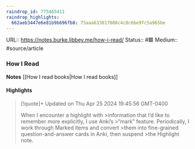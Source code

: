 ```yaml
---
raindrop_id: 775465411
raindrop_highlights:
  662aeb3447e6e81b9b696fb8: 75aaa633017088c4c8c6be9fc5a965be
---
```


URL:: https://notes.burke.libbey.me/how-i-read/
Status:: #🟩
Medium:: #source/article


### How I Read

**Notes**
[[How I read books|How I read books]]


#### Highlights

> [!quote]+ Updated on Thu Apr 25 2024 19:45:56 GMT-0400
>
> When I encounter a highlight with
&gt;information that I’d like to remember more explicitly, I use Anki’s
&gt;“mark” feature. Periodically, I work through Marked items and convert
&gt;them into fine-grained question-and-answer cards in Anki, then suspend
&gt;the Highlight note.
